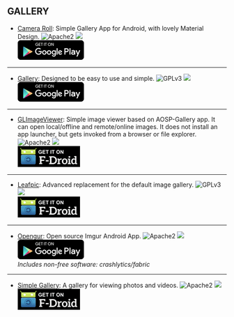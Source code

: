 <!--
    Copyright (C)  2016-2017 PRIMOKORN.
    Permission is granted to copy, distribute and/or modify this document
    under the terms of the GNU Free Documentation License, Version 1.3
    or any later version published by the Free Software Foundation;
    with no Invariant Sections, no Front-Cover Texts, and no Back-Cover Texts.
    A copy of the license is included in the section entitled "GNU
    Free Documentation License".
-->
## GALLERY

* [Camera Roll](https://play.google.com/store/apps/details?id=us.koller.cameraroll): Simple Gallery App for Android, with lovely Material Design.
![Apache2](https://img.shields.io/badge/License-Apache%202.0-yellowgreen.svg?style=flat-square)
[![](https://img.shields.io/badge/Source-Github-lightgrey.svg?style=flat-square)](https://github.com/kollerlukas/Camera-Roll-Android-App)  
[![](Pictures/Google_Play.png)](https://play.google.com/store/apps/details?id=us.koller.cameraroll)

***

* [Gallery](https://forum.xda-developers.com/android/apps-games/gallery-want-gallery-app-simple-t3619264): Designed to be easy to use and simple.
![GPLv3](https://img.shields.io/badge/License-GPLv3-brightgreen.svg?style=flat-square)
[![](https://img.shields.io/badge/Source-Github-lightgrey.svg?style=flat-square)](https://github.com/enricocid/Gallery)  
[![](Pictures/Google_Play.png)](https://play.google.com/store/apps/details?id=com.enrico.gallery.galleryapp)

***

* [GLImageViewer](https://f-droid.org/packages/org.mariotaku.imageviewergl/): Simple image viewer based on AOSP-Gallery app. It can open local/offline and remote/online images. It does not install an app launcher, but gets invoked from a browser or file explorer.
![Apache2](https://img.shields.io/badge/License-Apache%202.0-yellowgreen.svg?style=flat-square)
[![](https://img.shields.io/badge/Source-Github-lightgrey.svg?style=flat-square)](https://github.com/mariotaku/imageviewer-gl)  
[![](Pictures/F-Droid.png)](https://f-droid.org/packages/org.mariotaku.imageviewergl/)

***

* [Leafpic](https://f-droid.org/packages/org.horaapps.leafpic/): Advanced replacement for the default image gallery.
![GPLv3](https://img.shields.io/badge/License-GPLv3-brightgreen.svg?style=flat-square)
[![](https://img.shields.io/badge/Source-Github-lightgrey.svg?style=flat-square)](https://github.com/HoraApps/LeafPic)  
[![](Pictures/F-Droid.png)](https://f-droid.org/packages/org.horaapps.leafpic/)

***

* [Opengur](https://play.google.com/store/apps/details?id=com.kennyc.open.imgur): Open source Imgur Android App.
![Apache2](https://img.shields.io/badge/License-Apache%202.0-yellowgreen.svg?style=flat-square)
[![](https://img.shields.io/badge/Source-Github-lightgrey.svg?style=flat-square)](http://v.ht/fD2Q)  
[![](Pictures/Google_Play.png)](https://play.google.com/store/apps/details?id=com.kennyc.open.imgur)  
_Includes non-free software: crashlytics/fabric_

***

* [Simple Gallery](https://f-droid.org/packages/com.simplemobiletools.gallery/): A gallery for viewing photos and videos.
![Apache2](https://img.shields.io/badge/License-Apache%202.0-yellowgreen.svg?style=flat-square)
[![](https://img.shields.io/badge/Source-Github-lightgrey.svg?style=flat-square)](https://github.com/SimpleMobileTools/Simple-Gallery)  
[![](Pictures/F-Droid.png)](https://f-droid.org/packages/com.simplemobiletools.gallery/)
